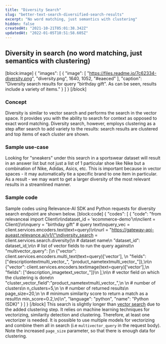 ```yaml
---
title: "Diversity Search"
slug: "better-text-search-diversified-search-results"
excerpt: "No word matching, just semantics with clustering"
hidden: false
createdAt: "2021-10-21T05:01:38.342Z"
updatedAt: "2022-01-05T10:51:58.605Z"
---
```

## Diversity in search (no word matching, just semantics with clustering)
[block:image]
{
  "images": [
    {
      "image": [
        "https://files.readme.io/7c62334-diversity.png",
        "diversity.png",
        1640,
        1052,
        "#eaeced"
      ],
      "caption": "Diversity search results for query \"birthday gift\". As can be seen, results include a variety of items."
    }
  ]
}
[/block]
### Concept
Diversity is similar to vector search and performs the search in the vector space. It provides you with the ability to search for context as opposed to exact word matching. Diversity search, however, employs clustering as a step after search to add variety to the results: search results are clustered and top items of each cluster are shown.

### Sample use-case
Looking for "sneakers" under this search in a sportswear dataset will result in an answer list but not just a list of 1 particular shoe like Nike but a combination of Nike, Adidas, Asics, etc. This is important because in vector spaces - it may automatically tie a specific brand to one item in particular. As a result - we may want to get a larger diversity of the most relevant results in a streamlined manner.

### Sample code
Sample codes using Relevance-AI SDK and Python requests for diversity search endpoint are shown below.
[block:code]
{
  "codes": [
    {
      "code": "from relevanceai import Client\n\ndataset_id = 'ecommerce-demo'\n\nclient = Client()\n\nquery = \"birthday gift\"  # query text\nquery_vec = client.services.encoders.text(text=query)\n\nurl = \"https://gateway-api-aueast.relevance.ai/v1/\"\ndiversity_search = client.services.search.diversity(\n    # dataset name\n    \"dataset_id\": dataset_id,\n\n    # list of vector fields to run the query against\n    \"multivector_query\": [\n      {\"vector\": client.services.encoders.multi_text(text=query)['vector'], \n       \"fields\": [\"descriptiontextmulti_vector_\", \"product_nametextmulti_vector_\"]},\n\n      {\"vector\": client.services.encoders.textimage(text=query)['vector'],\n       \"fields\": [\"description_imagetext_vector_\"]}\n    ],\n\n    # vector field on which the clustering is done\n    \"cluster_vector_field\":\"product_nametextmulti_vector_\",\n  \n    # number of clusters\n    n_clusters=5,\n  \n    # number of returned results\n    page_size=20,\n  \n    # minimum similarity score to return a match as a result\n    min_score=0.2,\n)\n",
      "language": "python",
      "name": "Python (SDK)"
    }
  ]
}
[/block]
This search is slightly longer than [vector search](https://docs.relevance.ai/docs/pure-word-matching-pure-vector-search-or-combination-of-both) due to the added clustering step. It relies on machine learning techniques for vectorizing, similarity detection and clustering. Therefore, at least one vectorizer is needed. It is possible to use multiple models for vectorizing and combine them all in search (i.e `multivector_query` in the request body). Note the increased `page_size` parameter, so that there is enough data for clustering.